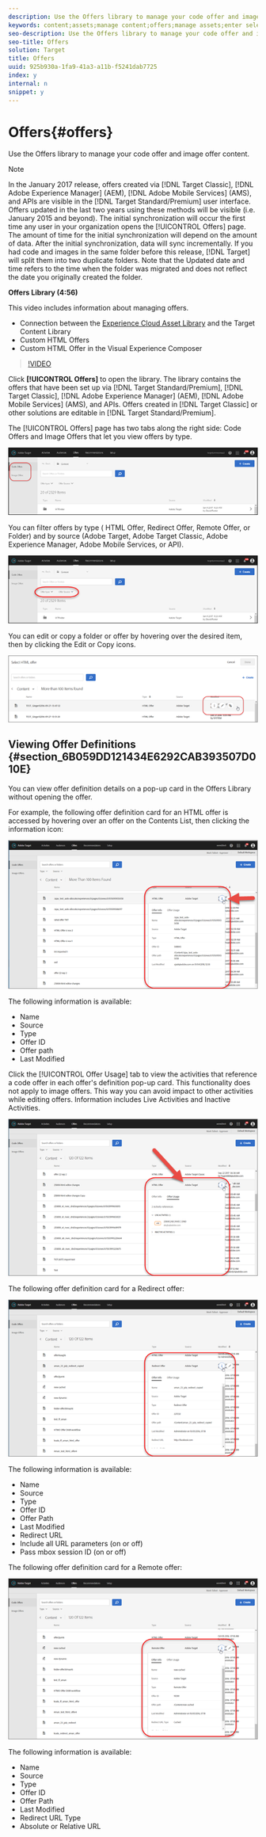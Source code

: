 ```yaml
---
description: Use the Offers library to manage your code offer and image offer content.
keywords: content;assets;manage content;offers;manage assets;enter selection mode;selection mode
seo-description: Use the Offers library to manage your code offer and image offer content.
seo-title: Offers
solution: Target
title: Offers
uuid: 925b930a-1fa9-41a3-a11b-f5241dab7725
index: y
internal: n
snippet: y
---
```


# Offers{#offers}

Use the Offers library to manage your code offer and image offer content.

>[!NOTE]
>
>In the January 2017 release, offers created via [!DNL Target Classic], [!DNL Adobe Experience Manager] (AEM), [!DNL Adobe Mobile Services] (AMS), and APIs are visible in the [!DNL Target Standard/Premium] user interface. Offers updated in the last two years using these methods will be visible (i.e. January 2015 and beyond). The initial synchronization will occur the first time any user in your organization opens the [!UICONTROL Offers] page. The amount of time for the initial synchronization will depend on the amount of data. After the initial synchronization, data will sync incrementally. If you had code and images in the same folder before this release, [!DNL Target] will split them into two duplicate folders. Note that the Updated date and time refers to the time when the folder was migrated and does not reflect the date you originally created the folder.

**Offers Library (4:56)**

This video includes information about managing offers.

* Connection between the [Experience Cloud Asset Library](https://marketing.adobe.com/resources/help/en_US/mcloud/creative_cloud.html) and the Target Content Library 
* Custom HTML Offers 
* Custom HTML Offer in the Visual Experience Composer

>[!VIDEO](https://vimeo.com/ZNIGgXOATMY)

Click **[!UICONTROL Offers]** to open the library. The library contains the offers that have been set up via [!DNL Target Standard/Premium], [!DNL Target Classic], [!DNL Adobe Experience Manager] (AEM), [!DNL Adobe Mobile Services] (AMS), and APIs. Offers created in [!DNL Target Classic] or other solutions are editable in [!DNL Target Standard/Premium].

The [!UICONTROL Offers] page has two tabs along the right side: Code Offers and Image Offers that let you view offers by type.

![](assets/offers_page.png)

You can filter offers by type ( HTML Offer, Redirect Offer, Remote Offer, or Folder) and by source (Adobe Target, Adobe Target Classic, Adobe Experience Manager, Adobe Mobile Services, or API).

![](assets/offers_filter.png)

You can edit or copy a folder or offer by hovering over the desired item, then by clicking the Edit or Copy icons.

![](assets/offer-picker-large.png)

## Viewing Offer Definitions {#section_6B059DD121434E6292CAB393507D010E}

You can view offer definition details on a pop-up card in the Offers Library without opening the offer.

For example, the following offer definition card for an HTML offer is accessed by hovering over an offer on the Contents List, then clicking the information icon:

![](assets/offer-card-html.png)

The following information is available:

* Name 
* Source 
* Type 
* Offer ID 
* Offer path 
* Last Modified

Click the [!UICONTROL Offer Usage] tab to view the activities that reference a code offer in each offer's definition pop-up card. This functionality does not apply to image offers. This way you can avoid impact to other activities while editing offers. Information includes Live Activities and Inactive Activities.

![](assets/offer-card-usage.png)

The following offer definition card for a Redirect offer:

![](assets/offer-card-redirect.png)

The following information is available:

* Name 
* Source 
* Type 
* Offer ID 
* Offer Path 
* Last Modified 
* Redirect URL 
* Include all URL parameters (on or off) 
* Pass mbox session ID (on or off)

The following offer definition card for a Remote offer:

![](assets/offer-card-remote.png)

The following information is available:

* Name 
* Source 
* Type 
* Offer ID 
* Offer Path 
* Last Modified 
* Redirect URL Type 
* Absolute or Relative URL

